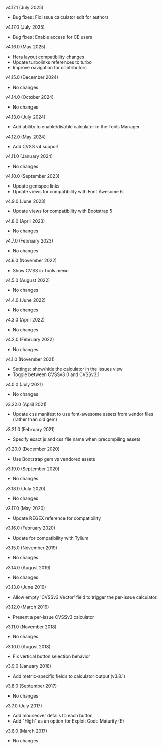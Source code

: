 v4.17.1 (July 2025)
  - Bug fixes: Fix issue calculator edit for authors

v4.17.0 (July 2025)
  - Bug fixes: Enable access for CE users

v4.16.0 (May 2025)

- Hera layout compatibility changes
- Update turbolinks references to turbo
- Improve navigation for contributors

v4.15.0 (December 2024)

- No changes

v4.14.0 (October 2024)

- No changes

v4.13.0 (July 2024)

- Add ability to enable/disable calculator in the Tools Manager

v4.12.0 (May 2024)

- Add CVSS v4 support

v4.11.0 (January 2024)

- No changes

v4.10.0 (September 2023)

- Update gemspec links
- Update views for compatibility with Font Awesome 6

v4.9.0 (June 2023)

- Update views for compatibility with Bootstrap 5

v4.8.0 (April 2023)

- No changes

v4.7.0 (February 2023)

- No changes

v4.6.0 (November 2022)

- Show CVSS in Tools menu

v4.5.0 (August 2022)

- No changes

v4.4.0 (June 2022)

- No changes

v4.3.0 (April 2022)

- No changes

v4.2.0 (February 2022)

- No changes

v4.1.0 (November 2021)

- Settings: show/hide the calculator in the Issues view
- Toggle between CVSSv3.0 and CVSSv3.1

v4.0.0 (July 2021)

- No changes

v3.22.0 (April 2021)

- Update css manifest to use font-awesome assets from vendor files (rather than old gem)

v3.21.0 (February 2021)

- Specify exact js and css file name when precompiling assets

v3.20.0 (December 2020)

- Use Bootstrap gem vs vendored assets

v3.19.0 (September 2020)

- No changes

v3.18.0 (July 2020)

- No changes

v3.17.0 (May 2020)

- Update REGEX reference for compatibility

v3.16.0 (February 2020)

- Update for compatibility with Tylium

v3.15.0 (November 2019)

- No changes

v3.14.0 (August 2019)

- No changes

v3.13.0 (June 2019)

- Allow empty 'CVSSv3.Vector' field to trigger the per-issue calculator.

v3.12.0 (March 2019)

- Present a per-issue CVSSv3 calculator

v3.11.0 (November 2018)

- No changes

v3.10.0 (August 2018)

- Fix vertical button selection behavior

v3.9.0 (January 2018)

- Add metric-specific fields to calculator output (v3.8.1)

v3.8.0 (September 2017)

- No changes

v3.7.0 (July 2017)

- Add mouseover details to each button
- Add "High" as an option for Exploit Code Maturity (E)

v3.6.0 (March 2017)

- No changes
